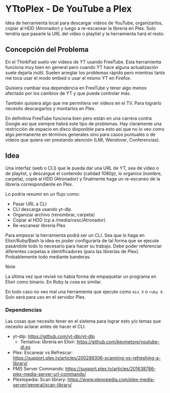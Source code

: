 # YTtoPlex - De YouTube a Plex

Idea de herramienta local para descargar vídeos de YouTube, organizarlos, copiar al HDD (Atronador) y luego a re-escanear la librería en Plex. Solo tendría que pasarle la URL del vídeo o playlist y la herramienta hará el resto.

## Concepción del Problema

En el ThinkPad suelo ver vídeos de YT usando FreeTube. Esta herramienta funciona muy bien en general pero cuando YT hace alguna actualización suele dejarla inútil. Suelen arreglar los problemas rápido pero mientras tanto me toca usar el modo embed o usar el mismo YT en Firefox.

Quisiera cambiar esa dependencia en FreeTube y tener algo menos afectado por los cambios de YT y que pueda controlar más.

También quisiera algo que me permitiera ver vídeos en el TV. Para lograrlo necesito descargarlos y montarlos en Plex.

En definitiva FreeTube funciona bien pero están en una carrera contra Google así que siempre habrá este tipo de problemas. Hay claramente una restricción de espacio en disco disponible para esto así que no lo veo como algo permanente en términos generales sino para casos puntuales o de vídeos que quiera ver prestando atención (LMI, Wendover, Conferencias).

## Idea

Una interfaz (web o CLI) que le pueda dar una URL de YT, sea de vídeo o de playlist, y descargué el contenido (calidad 1080p), lo organice (nombre, carpeta), copie al HDD (Atronador) y finalmente haga un re-escaneo de la librería correspondiente en Plex.

Lo podría resumir en un flujo como:

- Pasar URL a CLI
- CLI descarga usando yt-dlp
- Organizar archivo (renombrar, carpeta)
- Copiar al HDD (cp a /media/cesc/Atronador)
- Re-escanear librería Plex

Para empezar la herramienta podrá ser un CLI. Sea que lo haga en Elixir/Ruby/Bash la idea es poder configurarla de tal forma que se ejecute pasándole todo lo necesario para hacer su trabajo. Debe poder referenciar diferentes carpetas e identificadores (para las librerías de Plex). Probablemente todo mediante banderas.

> [!Note]
> La última vez que revisé no había forma de empaquetar un programa en Elixir como binario. En Ruby la cosa es similar.
>
> En todo caso no veo mal una herramienta que ejecute como `mix X` o `ruby X`. Solo será para uso en el servidor Plex.


### Dependencias

Las cosas que necesito tener en el sistema para lograr esto y/o temas que necesito aclarar antes de hacer el CLI.

- yt-dlp: https://github.com/yt-dlp/yt-dlp
	- Tentativa: librería en Elixir: https://github.com/kevinetore/youtube-dl.ex
- Plex: Escanear vs Refrescar: https://support.plex.tv/articles/200289306-scanning-vs-refreshing-a-library/
- PMS Server Commands: https://support.plex.tv/articles/201638786-plex-media-server-url-commands/
- Plextopedia: Scan library: https://www.plexopedia.com/plex-media-server/general/scan-library/

